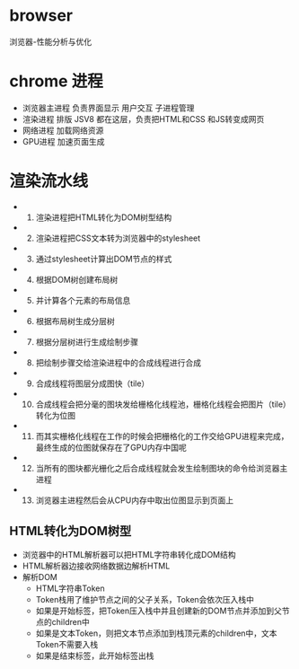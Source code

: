 # browser
浏览器-性能分析与优化

# chrome 进程
- 浏览器主进程 负责界面显示 用户交互 子进程管理 
- 渲染进程 排版 JSV8 都在这层，负责把HTML和CSS 和JS转变成网页
- 网络进程 加载网络资源
- GPU进程 加速页面生成

# 渲染流水线
- 1. 渲染进程把HTML转化为DOM树型结构
- 2. 渲染进程把CSS文本转为浏览器中的stylesheet
- 3. 通过stylesheet计算出DOM节点的样式
- 4. 根据DOM树创建布局树
- 5. 并计算各个元素的布局信息
- 6. 根据布局树生成分层树
- 7. 根据分层树进行生成绘制步骤
- 8. 把绘制步骤交给渲染进程中的合成线程进行合成
- 9. 合成线程将图层分成图快（tile）
- 10. 合成线程会把分毫的图块发给栅格化线程池，栅格化线程会把图片（tile）转化为位图
- 11. 而其实栅格化线程在工作的时候会把栅格化的工作交给GPU进程来完成，最终生成的位图就保存在了GPU内存中国呢
- 12. 当所有的图块都光栅化之后合成线程就会发生绘制图块的命令给浏览器主进程
- 13. 浏览器主进程然后会从CPU内存中取出位图显示到页面上

## HTML转化为DOM树型
- 浏览器中的HTML解析器可以把HTML字符串转化成DOM结构
- HTML解析器边接收网络数据边解析HTML
- 解析DOM
    - HTML字符串Token
    - Token栈用了维护节点之间的父子关系，Token会依次压入栈中
    - 如果是开始标签，把Token压入栈中并且创建新的DOM节点并添加到父节点的children中
    - 如果是文本Token，则把文本节点添加到栈顶元素的children中，文本Token不需要入栈
    - 如果是结束标签，此开始标签出栈
